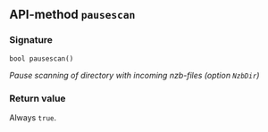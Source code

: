 ## API-method `pausescan`

### Signature
`bool pausescan()` 

_Pause scanning of directory with incoming nzb-files (option `NzbDir`)_

### Return value
Always `true`.
